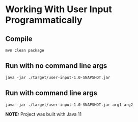 # Working With User Input Programmatically

## Compile
`mvn clean package`

## Run with no command line args
`java -jar ./target/user-input-1.0-SNAPSHOT.jar`

## Run with command line args
`java -jar ./target/user-input-1.0-SNAPSHOT.jar arg1 arg2`

**NOTE:** Project was built with Java 11
